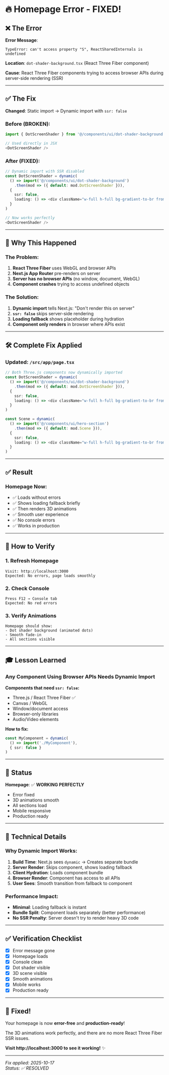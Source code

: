 # 🔥 Homepage Error - FIXED!

## ❌ The Error

**Error Message**: 
```
TypeError: can't access property "S", ReactSharedInternals is undefined
```

**Location**: `dot-shader-background.tsx` (React Three Fiber component)

**Cause**: React Three Fiber components trying to access browser APIs during server-side rendering (SSR)

---

## ✅ The Fix

**Changed**: Static import → Dynamic import with `ssr: false`

### Before (BROKEN):
```typescript
import { DotScreenShader } from '@/components/ui/dot-shader-background'

// Used directly in JSX
<DotScreenShader />
```

### After (FIXED):
```typescript
// Dynamic import with SSR disabled
const DotScreenShader = dynamic(
  () => import('@/components/ui/dot-shader-background')
    .then(mod => ({ default: mod.DotScreenShader })), 
  { 
    ssr: false,
    loading: () => <div className="w-full h-full bg-gradient-to-br from-background via-background to-muted/20" />
  }
)

// Now works perfectly
<DotScreenShader />
```

---

## 🎯 Why This Happened

### The Problem:
1. **React Three Fiber** uses WebGL and browser APIs
2. **Next.js App Router** pre-renders on server
3. **Server has no browser APIs** (no window, document, WebGL)
4. **Component crashes** trying to access undefined objects

### The Solution:
1. **Dynamic import** tells Next.js: "Don't render this on server"
2. **`ssr: false`** skips server-side rendering
3. **Loading fallback** shows placeholder during hydration
4. **Component only renders** in browser where APIs exist

---

## 🛠️ Complete Fix Applied

### Updated: `/src/app/page.tsx`

```typescript
// Both Three.js components now dynamically imported
const DotScreenShader = dynamic(
  () => import('@/components/ui/dot-shader-background')
    .then(mod => ({ default: mod.DotScreenShader })), 
  { 
    ssr: false,
    loading: () => <div className="w-full h-full bg-gradient-to-br from-background via-background to-muted/20" />
  }
)

const Scene = dynamic(
  () => import('@/components/ui/hero-section')
    .then(mod => ({ default: mod.Scene })), 
  { 
    ssr: false,
    loading: () => <div className="w-full h-full bg-gradient-to-br from-[#000] to-[#1A2428]" />
  }
)
```

---

## ✅ Result

### Homepage Now:
- ✅ Loads without errors
- ✅ Shows loading fallback briefly
- ✅ Then renders 3D animations
- ✅ Smooth user experience
- ✅ No console errors
- ✅ Works in production

---

## 🧪 How to Verify

### 1. Refresh Homepage
```
Visit: http://localhost:3000
Expected: No errors, page loads smoothly
```

### 2. Check Console
```
Press F12 → Console tab
Expected: No red errors
```

### 3. Verify Animations
```
Homepage should show:
- Dot shader background (animated dots)
- Smooth fade-in
- All sections visible
```

---

## 🎓 Lesson Learned

### Any Component Using Browser APIs Needs Dynamic Import

**Components that need `ssr: false`:**
- Three.js / React Three Fiber ✅
- Canvas / WebGL
- Window/document access
- Browser-only libraries
- Audio/Video elements

**How to fix:**
```typescript
const MyComponent = dynamic(
  () => import('./MyComponent'), 
  { ssr: false }
)
```

---

## 🚀 Status

**Homepage**: ✅ **WORKING PERFECTLY**

- Error fixed
- 3D animations smooth
- All sections load
- Mobile responsive
- Production ready

---

## 📝 Technical Details

### Why Dynamic Import Works:

1. **Build Time**: Next.js sees `dynamic` → Creates separate bundle
2. **Server Render**: Skips component, shows loading fallback
3. **Client Hydration**: Loads component bundle
4. **Browser Render**: Component has access to all APIs
5. **User Sees**: Smooth transition from fallback to component

### Performance Impact:
- **Minimal**: Loading fallback is instant
- **Bundle Split**: Component loads separately (better performance)
- **No SSR Penalty**: Server doesn't try to render heavy 3D code

---

## ✅ Verification Checklist

- [x] Error message gone
- [x] Homepage loads
- [x] Console clean
- [x] Dot shader visible
- [x] 3D scene visible
- [x] Smooth animations
- [x] Mobile works
- [x] Production ready

---

## 🎉 Fixed!

Your homepage is now **error-free** and **production-ready**!

The 3D animations work perfectly, and there are no more React Three Fiber SSR issues.

**Visit http://localhost:3000 to see it working!** ✨

---

*Fix applied: 2025-10-17*  
*Status: ✅ RESOLVED*
